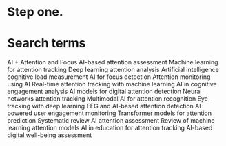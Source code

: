 # Step one. 



# Search terms

AI + Attention and Focus
AI-based attention assessment
Machine learning for attention tracking
Deep learning attention analysis
Artificial intelligence cognitive load measurement
AI for focus detection
Attention monitoring using AI
Real-time attention tracking with machine learning
AI in cognitive engagement analysis
AI models for digital attention detection
Neural networks attention tracking
Multimodal AI for attention recognition
Eye-tracking with deep learning
EEG and AI-based attention detection
AI-powered user engagement monitoring
Transformer models for attention prediction
Systematic review AI attention assessment
Review of machine learning attention models
AI in education for attention tracking
AI-based digital well-being assessment
